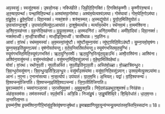 

  
अप॒स्वसुः॑। स्वसु॑रु॒षसः॑। उ॒षसो॒नक्। नक्जि॑हीते। जि॒ही॒ते॒रि॒णक्ति॑। रि॒णक्ति॑कृ॒ष्णीः। कृ॒ष्णीर॑रु॒षाय॑। अ॒रु॒षाय॒पन्थां॑। पन्था॒मिति॒पन्थां॑॥ अश्वा॑मघा॒गोम॑घा। अश्व॑म॒घेत्यश्व॑ऽमघा। गोम॑घावां। गोम॒घेति॒गोऽम॑घा। वां॒हु॒वे॒म॒। हु॒वे॒म॒दिवा॑। दिवा॒नक्तं॑। नक्तं॒शरुं॑। शरु॑म॒स्मत्। अ॒स्मद्यु॑योतं। यु॒यो॒त॒मिति॑युयोतं॥  
उ॒पाया॑तन्दा॒शुषे॑। उ॒पाया॑त॒मित्यु॑प॒ऽआया॑तं। दा॒शुषे॒मर्त्या॑य। मर्त्या॑य॒रथे॑न। रथे॑नवा॒मं। वा॒मम॑श्विना। अ॒श्वि॒ना॒वह॑न्ता। व॒ह॒न्तेति॒वह॑न्ता॥ यु॒यु॒तम॒स्मत्। अ॒स्मदनि॑रां। अनि॑रा॒ममी॑वां। अमी॑वां॒दिवा॑। दिवा॒नक्तं॑। नक्तं॑माध्वी। मा॒ध्वी॒त्रासी॑थां। माध्वी॒इति॒माध्वी॑। त्रासी॑थान्नः। न॒इति॑नः॥  
आवां॑। वां॒रथं॑। रथ॑मव॒मस्यां॑। अ॒व॒मस्यां॒व्यु॑ष्टौ। व्यु॑ष्टौसुम्ना॒य॑वः॑। व्यु॑ष्टा॒विति॒विऽउ॑ष्टौ। सु॒म्ना॒यवो॒वृष॑णः। सु॒म्न॒यव॒इति॑सु॒म्न॒ऽयवः॑। वृष॑णॊवर्तयन्तु। व॒र्त॒य॒न्त्विति॑वर्तयन्तु॥ स्यूम॑गभस्तिमृत॒युग्भिः॑। स्यूम॑गभस्ति॒मिति॒स्यूम॑ऽगभस्तिं। ऋ॒त॒युग्भि॒रश्वैः॑। ऋ॒त॒युग्भि॒रित्यृ॑त॒युक्ऽभिः॑। अश्वै॒राश्वि॑ना। आश्वि॑ना। अश्वि॑ना॒वसु॑मन्तं। वसु॑मन्तंवहेथां। वसु॑मन्त॒मिति॒वसु॑ऽमन्तं। व॒हे॒था॒मिति॑वहेथां॥  
योवां॑। वां॒रथः॑। रथो॑नृप॒ती। नृ॒प॒तीअस्ति॑। नृ॒प॒तीइति॑नृ॒ऽप॒ती। अस्ति॑वो॒ळ्हा। वो॒ळ्हात्रि॑वन्धु॒रः। त्रि॒व॒न्धुरोवसु॑मान्। त्रि॒व॒न्धु॒रइति॑त्रि॒ऽव॒न्धु॒रः। वसु॑माँउ॒स्रया॑मा। वसु॑मा॒निति॒वसु॑ऽमान्। उ॒स्रया॒मेत्यु॒स्रऽया॑मा॥ आनः॑। न॒ए॒ना। ए॒नाना॑सत्या। ना॒स॒त्योप॑। उप॑यातं। या॒त॒म॒भि। अ॒भियत्। यद्वां॑। वां॒वि॒श्वप्स्न्यः॑। वि॒श्वप्स्न्यो॒जिगा॑ति। वि॒श्वप्स्न्य॒इति॑वि॒श्वऽप्स्न्यः॑। जि॒गा॒तीति॑जिगाति॥  
यु॒वञ्च्यवा॑नं। च्यवा॑नञ्ज॒रसः॑। ज॒रसो॑मुमुक्तं। अ॒मु॒मु॒क्त॒न्नि। निपे॒दव॑ऊहथुरा॒शुमश्वं॑॥ निरंह॑सः। अंह॑स॒स्तम॑सः। तम॑सस्स्पर्तं। स्प॒र्त॒मत्रिं॑। अत्रि॒न्नि। निजा॑हु॒षं। जा॒हु॒षंशि॑थि॒रे। शि॒थि॒रेधा॑तं। धा॒त॒म॒न्तः। अ॒न्तरित्य॒न्तः॥  
इ॒यम्म॑नी॒षा इ॒यम॑श्विना॒गीरि॒मांसु॑वृ॒क्तिंवृ॑षणाजुषेथां॥ इ॒माब्रह्मा॑णियुव॒यून्य॑ग्मन्यू॒यम्पा॑तस्व॒स्तिभि॒स्सदा॑नः॥ 18॥  
